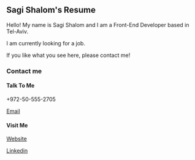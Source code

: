 ## Sagi Shalom's Resume

Hello!
My name is Sagi Shalom and I am a Front-End Developer based in Tel-Aviv.

I am currently looking for a job.

If you like what you see here, please contact me!

### Contact me

#### Talk To Me

+972-50-555-2705

[Email](mailto://sagishalom1@gmail.com)

#### Visit Me

[ Website](https://sagishalome.me)

[Linkedin](http://linkedin.com/in/sagishalom)
